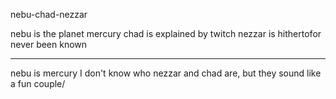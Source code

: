 nebu-chad-nezzar

nebu is the planet mercury
chad is explained by twitch
nezzar is hithertofor never been known

---

nebu is mercury
I don't know who nezzar and chad are,
but they sound like a fun couple/
